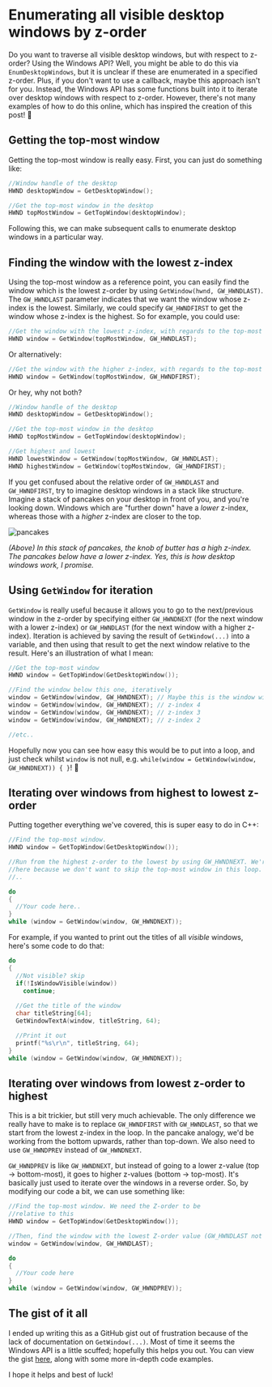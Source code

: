# Enumerating all visible desktop windows by z-order
Do you want to traverse all visible desktop windows, but with respect to z-order? Using the Windows API? Well, you might be able to do this via `EnumDesktopWindows`, but it is unclear if these are enumerated in a specified z-order. Plus, if you don't want to use a callback, maybe this approach isn't for you. Instead, the Windows API has some functions built into it to iterate over desktop windows with respect to z-order. However, there's not many examples of how to do this online, which has inspired the creation of this post! 🎉 

## Getting the top-most window
Getting the top-most window is really easy. First, you can just do something like:

```cpp
//Window handle of the desktop
HWND desktopWindow = GetDesktopWindow();

//Get the top-most window in the desktop
HWND topMostWindow = GetTopWindow(desktopWindow);
```

Following this, we can make subsequent calls to enumerate desktop windows in a particular way.

## Finding the window with the lowest z-index
Using the top-most window as a reference point, you can easily find the window which is the lowest z-order by using `GetWindow(hwnd, GW_HWNDLAST)`. The `GW_HWNDLAST` parameter indicates that we want the window whose z-index is the lowest. Similarly, we could specify `GW_HWNDFIRST` to get the window whose z-index is the highest. So for example, you could use:

```cpp
//Get the window with the lowest z-index, with regards to the top-most window
HWND window = GetWindow(topMostWindow, GW_HWNDLAST);
```

Or alternatively:

```cpp
//Get the window with the higher z-index, with regards to the top-most window
HWND window = GetWindow(topMostWindow, GW_HWNDFIRST);
```

Or hey, why not both?

```cpp
//Window handle of the desktop
HWND desktopWindow = GetDesktopWindow();

//Get the top-most window in the desktop
HWND topMostWindow = GetTopWindow(desktopWindow);

//Get highest and lowest
HWND lowestWindow = GetWindow(topMostWindow, GW_HWNDLAST);
HWND highestWindow = GetWindow(topMostWindow, GW_HWNDFIRST);
```

If you get confused about the relative order of `GW_HWNDLAST` and `GW_HWNDFIRST`, try to imagine desktop windows in a stack like structure. Imagine a stack of pancakes on your desktop in front of you, and you're looking down. Windows which are "further down" have a *lower* z-index, whereas those with a *higher* z-index are closer to the top. 

![pancakes](https://media2.giphy.com/media/v1.Y2lkPTc5MGI3NjExNXJnbDJtZnpnNjdvOTBldzgxeDdpN28zOTIzbDlpa2x3dm5rZTg0eiZlcD12MV9pbnRlcm5hbF9naWZfYnlfaWQmY3Q9Zw/3o85xrQOrtDruRndYI/giphy.webp)

*(Above) In this stack of pancakes, the knob of butter has a high z-index. The pancakes below have a lower z-index. Yes, this is how desktop windows work, I promise.*

## Using `GetWindow` for iteration
`GetWindow` is really useful because it allows you to go to the next/previous window in the z-order by specifying either `GW_HWNDNEXT` (for the next window with a lower z-index) or `GW_HWNDLAST` (for the next window with a higher z-index). Iteration is achieved by saving the result of `GetWindow(...)` into a variable, and then using that result to get the next window relative to the result. Here's an illustration of what I mean:

```cpp
//Get the top-most window
HWND window = GetTopWindow(GetDesktopWindow());

//Find the window below this one, iteratively
window = GetWindow(window, GW_HWNDNEXT); // Maybe this is the window with z-index 5
window = GetWindow(window, GW_HWNDNEXT); // z-index 4
window = GetWindow(window, GW_HWNDNEXT); // z-index 3
window = GetWindow(window, GW_HWNDNEXT); // z-index 2

//etc..
```

Hopefully now you can see how easy this would be to put into a loop, and just check whilst `window` is not null, e.g. `while(window = GetWindow(window, GW_HWNDNEXT)) { }`! 🙂

## Iterating over windows from highest to lowest z-order
Putting together everything we've covered, this is super easy to do in C++:

```cpp
//Find the top-most window.
HWND window = GetTopWindow(GetDesktopWindow());

//Run from the highest z-order to the lowest by using GW_HWNDNEXT. We're using a do-while
//here because we don't want to skip the top-most window in this loop.
//..

do
{
  //Your code here..
}
while (window = GetWindow(window, GW_HWNDNEXT));
```
For example, if you wanted to print out the titles of all *visible* windows, here's some code to do that:

```cpp
do
{
  //Not visible? skip
  if(!IsWindowVisible(window))
    continue;
  
  //Get the title of the window
  char titleString[64];
  GetWindowTextA(window, titleString, 64);

  //Print it out
  printf("%s\r\n", titleString, 64);
}
while (window = GetWindow(window, GW_HWNDNEXT));
```

## Iterating over windows from lowest z-order to highest
This is a bit trickier, but still very much achievable. The only difference we really have to make is to replace `GW_HWNDFIRST` with `GW_HWNDLAST`, so that we start from the lowest z-index in the loop. In the pancake analogy, we'd be working from the bottom upwards, rather than top-down. We also need to use `GW_HWNDPREV` instead of `GW_HWNDNEXT`.

`GW_HWNDPREV` is like `GW_HWNDNEXT`, but instead of going to a lower z-value (top -> bottom-most), it goes to higher z-values (bottom -> top-most). It's basically just used to iterate over the windows in a reverse order. So, by modifying our code a bit, we can use something like:

```cpp
//Find the top-most window. We need the Z-order to be
//relative to this
HWND window = GetTopWindow(GetDesktopWindow());

//Then, find the window with the lowest Z-order value (GW_HWNDLAST not GW_HWNDFIRST)
window = GetWindow(window, GW_HWNDLAST);

do
{
  //Your code here
} 
while (window = GetWindow(window, GW_HWNDPREV));
```

## The gist of it all
I ended up writing this as a GitHub gist out of frustration because of the lack of documentation on `GetWindow(...)`. Most of time it seems the Windows API is a little scuffed; hopefully this helps you out. You can view the gist [here](https://gist.github.com/blewert/b6e7b11c565cf82e7d700c609f22d023), along with some more in-depth code examples.

I hope it helps and best of luck!
